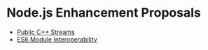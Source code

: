# Node.js Enhancement Proposals

* [Public C++ Streams](001-public-stream-base.md)
* [ES6 Module Interoperability](002-es6-modules.md)
